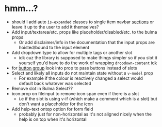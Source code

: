 # hmm...?

- should I add auto `is-expanded` classes to single item
  navbar [sections](https://bulma.io/documentation/components/navbar/#navbar-menu) or leave it up to the user to add it
  themselves?
- Add input/textarea/etc. props like placeholder/disabled/etc. to the bulma props
	- Or add disclaimer/info in the documentation that the input props are hoisted/bound to the input element
- Add dropdown type to allow for multiple tags or another slot
	- idk cuz the library is supposed to make things simpler so if you slot it yourself you'd have to do the work of
	  wrapping `dropdown-content` idk
- for [button group](../src/vuebulma%20components/layouts/BulmaButtonGroup.vue) look into prop to pass buttons instead
  of
  slots
- Select and likely all inputs do not maintain state without a `v-model` prop
	- For example if the colour is reactively changed a select would default back whatever was selected
- Remove slot in Bulma Select??
- icon prop on fileinput to remove icon span even if there is a slot
	- i.e if the slot is using v-if (which make a comment which is a slot) but don't want a placeholder for the icon
- Add help-text ontop option for form field
	- probably just for non-horizontal as it's not aligned nicely when the help is on top when it's horizontal